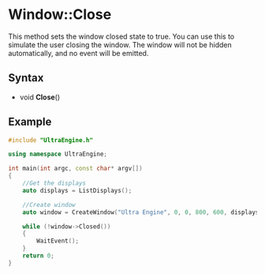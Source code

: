 # Window::Close

This method sets the window closed state to true. You can use this to simulate the user closing the window. The window will not be hidden automatically, and no event will be emitted.

## Syntax

- void **Close**()

## Example

```c++
#include "UltraEngine.h"

using namespace UltraEngine;

int main(int argc, const char* argv[])
{
    //Get the displays
    auto displays = ListDisplays();

    //Create window
    auto window = CreateWindow("Ultra Engine", 0, 0, 800, 600, displays[0], WINDOW_TITLEBAR | WINDOW_RESIZABLE);

    while (!window->Closed())
    {
        WaitEvent();
    }
    return 0;
}
```
